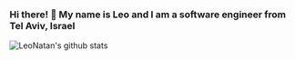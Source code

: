 ### Hi there! 👋 My name is Leo and I am a software engineer from Tel Aviv, Israel

![LeoNatan's github stats](https://github-readme-stats.vercel.app/api?username=LeoNatan&count_private=true&show_icons=true&theme=merko&hide_rank=true)

<!--
**LeoNatan/LeoNatan** is a ✨ _special_ ✨ repository because its `README.md` (this file) appears on your GitHub profile.

Here are some ideas to get you started:

- 🔭 I’m currently working on ...
- 🌱 I’m currently learning ...
- 👯 I’m looking to collaborate on ...
- 🤔 I’m looking for help with ...
- 💬 Ask me about ...
- 📫 How to reach me: ...
- 😄 Pronouns: ...
- ⚡ Fun fact: ...
-->
